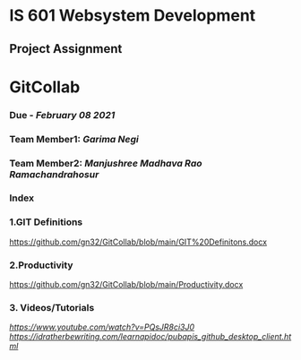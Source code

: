 # IS 601 Websystem Development #
## Project Assignment ##
# GitCollab
### Due - *February 08 2021* 
### Team Member1: *Garima Negi* 
### Team Member2: *Manjushree Madhava Rao Ramachandrahosur*
### Index ###
### 1.GIT Definitions ###
https://github.com/gn32/GitCollab/blob/main/GIT%20Definitons.docx
### 2.Productivity ###
https://github.com/gn32/GitCollab/blob/main/Productivity.docx
### 3. Videos/Tutorials ###
*https://www.youtube.com/watch?v=PQsJR8ci3J0*
*https://idratherbewriting.com/learnapidoc/pubapis_github_desktop_client.html*
